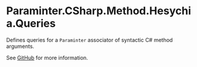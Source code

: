 # Paraminter.CSharp.Method.Hesychia.Queries

Defines queries for a `Paraminter` associator of syntactic C# method arguments.

See [GitHub](https://github.com/Paraminter/Paraminter.CSharp.Method.Hesychia) for more information.